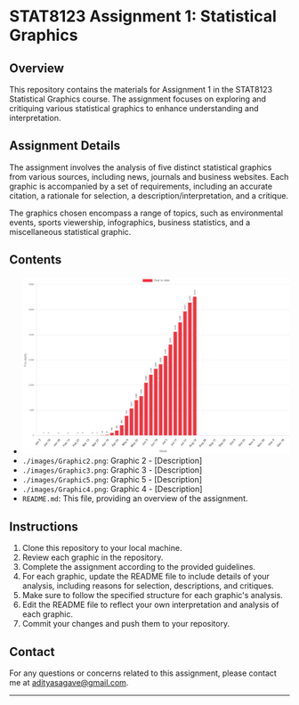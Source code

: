 # STAT8123 Assignment 1: Statistical Graphics

## Overview

This repository contains the materials for Assignment 1 in the STAT8123 Statistical Graphics course. The assignment focuses on exploring and critiquing various statistical graphics to enhance understanding and interpretation.

## Assignment Details

The assignment involves the analysis of five distinct statistical graphics from various sources, including news, journals and business websites. Each graphic is accompanied by a set of requirements, including an accurate citation, a rationale for selection, a description/interpretation, and a critique.

The graphics chosen encompass a range of topics, such as environmental events, sports viewership, infographics, business statistics, and a miscellaneous statistical graphic.

## Contents

- ![alt text](./images/Graphic1.png)
- `./images/Graphic2.png`: Graphic 2 - [Description]
- `./images/Graphic3.png`: Graphic 3 - [Description]
- `./images/Graphic5.png`: Graphic 5 - [Description]
- `./images/Graphic4.png`: Graphic 4 - [Description]
- `README.md`: This file, providing an overview of the assignment.

## Instructions

1. Clone this repository to your local machine.
2. Review each graphic in the repository.
3. Complete the assignment according to the provided guidelines.
4. For each graphic, update the README file to include details of your analysis, including reasons for selection, descriptions, and critiques.
5. Make sure to follow the specified structure for each graphic's analysis.
6. Edit the README file to reflect your own interpretation and analysis of each graphic.
7. Commit your changes and push them to your repository.

## Contact

For any questions or concerns related to this assignment, please contact me at adityasagave@gmail.com.

---
